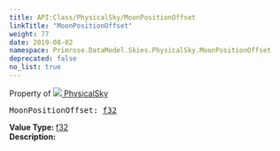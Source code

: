 ```yaml
---
title: API:Class/PhysicalSky/MoonPositionOffset
linkTitle: "MoonPositionOffset"
weight: 77
date: 2019-08-02
namespace: Primrose.DataModel.Skies.PhysicalSky.MoonPositionOffset
deprecated: false
no_list: true
---
```

Property of <a href="/docs/api-reference/Class/PhysicalSky"><img src="/icons/silk/sky.png"/>&nbsp;PhysicalSky</a>
<pre class="method-declaration">
MoonPositionOffset: <a class="type" href="/docs/api-reference/System/Primitives#single">f32</a></pre>
<b>Value Type: </b>
<a class="type" href="/docs/api-reference/System/Primitives#single">f32</a>
<br/>
<b>Description: </b>